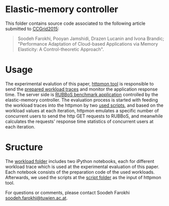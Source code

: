 Elastic-memory controller
=================================================

This folder contains source code associated to the following article submitted to [CCGrid2015](http://cloud.siat.ac.cn/ccgrid2015/): 
> Soodeh Farokhi, Pooyan Jamshidi, Drazen Lucanin and Ivona Brandic; "Performance Adaptation of Cloud-based Applications via Memory Elasticity: A Control-theoretic Approach". 

Usage 
================================================
The experimental evalution of this paper, [httpmon tool](https://github.com/cloud-control/httpmon) is responsible to send the [prepared workload traces](https://github.com/Soodeh/CCGrid2015/tree/master/Workloads) and monitor the application response time. The server side is [RUBBoS benchmark application](https://github.com/cristiklein/brownout/tree/rubbos-icse2014/PHP) controlled by the elastic-memory controller. 
The evaluation process is started with feeding the workload traces into the httpmon by two [used scripts](https://github.com/Soodeh/CCGrid2015/tree/master/httpmon-scripts), and based on the workload values at each iteration, httpmon emulates a specific number of concurrent users to send the http GET requests to RUBBoS, and meanwhile calculates the requests' response time statistics of concurrent users at each iteration. 

Sructure
================================================
The [workload folder](https://github.com/Soodeh/CCGrid2015/tree/master/Workloads) includes two iPython notebooks, each for different workload trace which is used at the experimental evaluation of this paper. Each notebook consists of the preparation code of the used workloads. Afterwards, we used the scripts at the [script folder](https://github.com/Soodeh/CCGrid2015/tree/master/httpmon-scripts) as the input of httpmon tool.

For questions or comments, please contact Soodeh Farokhi <soodeh.farokhi@tuwien.ac.at>.
